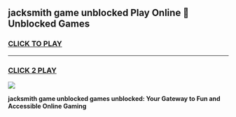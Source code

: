 
## jacksmith game unblocked Play Online 👋 Unblocked Games
<h3>
<a href="https://premium.freeplayer.one?title=jacksmith_game_unblocked&ref=19F">CLICK TO PLAY</a></h3>
<hr>

<h3>
<a href="https://premium.freeplayer.one?title=jacksmith_game_unblocked&ref=19F">CLICK 2 PLAY</a>
  
</h3>

<a href="https://premium.freeplayer.one?title=jacksmith_game_unblocked&ref=19F"><img src="https://clearcache.store/games.png"></a>


**jacksmith game unblocked games unblocked: Your Gateway to Fun and Accessible Online Gaming**
